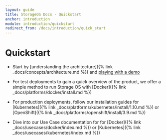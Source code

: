 ```yaml
---
layout: guide
title: StorageOS Docs - Quickstart
anchor: introduction
module: introduction/quickstart
redirect_from: /docs/introduction/quick_start
---
```


# Quickstart

* Start by [understanding the architecture]({% link
_docs/concepts/architecture.md %}) and [playing with a demo](http://play.storageos.com/main)

* For test deployments to gain a quick overview of the product, we offer a
   simple method to run Storage OS with [Docker]({% link
_docs/platforms/docker/install.md %})

* For production deployments, follow our installation guides for
   [Kubernetes]({% link _docs/platforms/kubernetes/install/1.10.md %}) or
  [OpenShift]({% link _docs/platforms/openshift/install/3.9.md %})

* Dive into our Use Case documentation for for [Docker]({% link
  _docs/usecases/docker/index.md %}) or [Kubernetes]({% link
_docs/usecases/kubernetes/index.md %})

